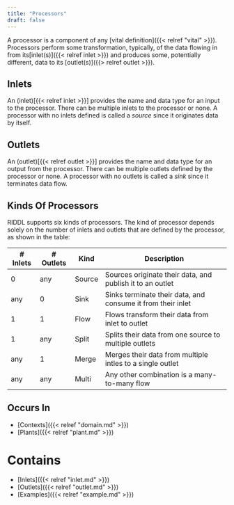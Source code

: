 ```yaml
---
title: "Processors"
draft: false
---
```


A processor is a component of any [vital definition]({{< relref "vital" >}}). 
Processors perform some transformation, typically, of the data flowing in from
its[inlet(s)]({{< relref inlet >}}) and produces some, potentially different, 
data to its [outlet(s)]({{> relref outlet >}}).


## Inlets
An (inlet)[{{< relref inlet >}}] provides the name and data type for an 
input to the processor. There can be multiple inlets to the processor or none. 
A processor with no inlets defined is called a _source_ since it originates data
by itself. 

## Outlets

An (outlet)[{{< relref outlet >}}] provides the name and data type for an 
output from the processor. There can be multiple outlets defined by the 
processor or none. A processor with no outlets is called a _sink_ since it 
terminates data flow.

## Kinds Of Processors

RIDDL supports six kinds of processors. The kind of processor depends solely
on the number of inlets and outlets that are defined by the processor, as 
shown in the table:

| # Inlets | # Outlets | Kind   | Description                                                 |
|----------|-----------|--------|-------------------------------------------------------------|
| 0        | any       | Source | Sources originate their data, and publish it to an outlet   |
| any      | 0         | Sink   | Sinks terminate their data, and consume it from their inlet |
| 1        | 1         | Flow   | Flows transform their data from inlet to outlet             |
| 1        | any       | Split  | Splits their data from one source to multiple outlets       |
| any      | 1         | Merge  | Merges their data from multiple intles to a single outlet   |
| any      | any       | Multi  | Any other combination is a many-to-many flow                |


## Occurs In
* [Contexts]({{< relref "domain.md" >}})
* [Plants]({{< relref "plant.md" >}})

# Contains
* [Inlets]({{< relref "inlet.md" >}})
* [Outlets]({{< relref "outlet.md" >}})
* [Examples]({{< relref "example.md" >}})